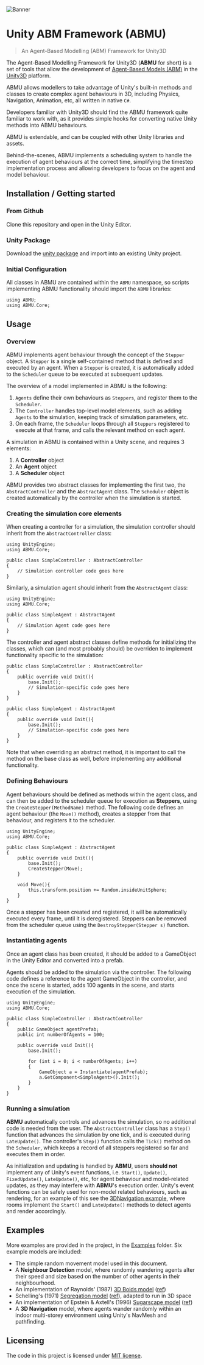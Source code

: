 ![Banner](https://github.com/cheliotk/unity_abm_framework/raw/master/abmu_banner.png)

# Unity ABM Framework (ABMU)
> An Agent-Based Modelling (ABM) Framework for Unity3D

The Agent-Based Modelling Framework for Unity3D (**ABMU** for short) is a set of tools that allow the development of [Agent-Based Models (ABM)](https://en.wikipedia.org/wiki/Agent-based_model) in the [Unity3D](https://unity.com/) platform.

ABMU allows modellers to take advantage of Unity's built-in methods and classes to create complex agent behaviours in 3D, including Physics, Navigation, Animation, etc, all written in native `C#`.

Developers familiar with Unity3D should find the ABMU framework quite familiar to work with, as it provides simple hooks for converting native Unity methods into ABMU behaviours.

ABMU is extendable, and can be coupled with other Unity libraries and assets. 

Behind-the-scenes, ABMU implements a scheduling system to handle the execution of agent behaviours at the correct time, simplifying the timestep implementation process and allowing developers to focus on the agent and model behaviour.

## Installation / Getting started

### From Github

Clone this repository and open in the Unity Editor.
### Unity Package

Download the [unity package](unityPackage/abm_framework.unitypackage) and import into an existing Unity project.

### Initial Configuration

All classes in ABMU are contained within the `ABMU` namespace, so scripts implementing ABMU functionality should import the `ABMU` libraries:

```
using ABMU;
using ABMU.Core;
```

## Usage

### Overview

ABMU implements agent behaviour through the concept of the `Stepper` object. A `Stepper` is a single self-contained method that is defined and executed by an agent. When a `Stepper` is created, it is automatically added to the `Scheduler` queue to be executed at subsequent updates.

The overview of a model implemented in ABMU is the following:
1. `Agents` define their own behaviours as `Steppers`, and register them to the `Scheduler`.
2. The `Controller` handles top-level model elements, such as adding `Agents` to the simulation, keeping track of simulation parameters, etc.
3. On each frame, the `Scheduler` loops through all `Steppers` registered to execute at that frame, and calls the relevant method on each agent.

A simulation in ABMU is contained within a Unity scene, and requires 3 elements:
1. A **Controller** object
2. An **Agent** object
3. A **Scheduler** object

ABMU provides two abstract classes for implementing the first two, the `AbstractController` and the `AbstractAgent` class. The `Scheduler` object is created automatically by the controller when the simulation is started.

### Creating the simulation core elements

When creating a controller for a simulation, the simulation controller should inherit from the `AbstractController` class:

```
using UnityEngine;
using ABMU.Core;

public class SimpleController : AbstractController
{
    // Simulation controller code goes here
}
```
Similarly, a simulation agent should inherit from the `AbstractAgent` class:

```
using UnityEngine;
using ABMU.Core;

public class SimpleAgent : AbstractAgent
{
    // Simulation Agent code goes here
}
```
The controller and agent abstract classes define methods for initializing the classes, which can (and most probably should) be overriden to implement functionality specific to the simulation:

```
public class SimpleController : AbstractController
{
    public override void Init(){
        base.Init();
        // Simulation-specific code goes here
    }
}

public class SimpleAgent : AbstractAgent
{
    public override void Init(){
        base.Init();
        // Simulation-specific code goes here
    }
}
```
Note that when overriding an abstract method, it is important to call the method on the base class as well, before implementing any additional functionality.

### Defining Behaviours
Agent behaviours should be defined as methods within the agent class, and can then be added to the scheduler queue for execution as **Steppers**, using the `CreateStepper(MethodName)` method. The following code defines an agent behaviour (the `Move()` method), creates a stepper from that behaviour, and registers it to the scheduler.

```
using UnityEngine;
using ABMU.Core;

public class SimpleAgent : AbstractAgent
{
    public override void Init(){
        base.Init();
        CreateStepper(Move);
    }

    void Move(){
        this.transform.position += Random.insideUnitSphere;
    }
}
```
Once a stepper has been created and registered, it will be automatically executed every frame, until it is deregistered. Steppers can be removed from the scheduler queue using the `DestroyStepper(Stepper s)` function.

### Instantiating agents

Once an agent class has been created, it should be added to a GameObject in the Unity Editor and converted into a prefab.

Agents should be added to the simulation via the controller. The following code defines a reference to the agent GameObject in the controller, and once the scene is started, adds 100 agents in the scene, and starts execution of the simulation.

```
using UnityEngine;
using ABMU.Core;

public class SimpleController : AbstractController
{
    public GameObject agentPrefab;
    public int numberOfAgents = 100;

    public override void Init(){
        base.Init();

        for (int i = 0; i < numberOfAgents; i++)
        {
            GameObject a = Instantiate(agentPrefab);
            a.GetComponent<SimpleAgent>().Init();
        }
    }
}
```
### Running a simulation

**ABMU** automatically controls and advances the simulation, so no additional code is needed from the user. The `AbstractController` class has a `Step()` function that advances the simulation by one tick, and is executed during `LateUpdate()`. The controller's `Step()` function calls the `Tick()` method on the `Scheduler`, which keeps a record of all steppers registered so far and executes them in order.

As initialization and updating is handled by **ABMU**, users **should not** implement any of Unity's event functions, i.e. `Start()`, `Update()`, `FixedUpdate()`, `LateUpdate()`, etc, for agent behaviour and model-related updates, as they may interfere with **ABMU**'s execution order. Unity's event functions can be safely used for non-model related behaviours, such as rendering, for an example of this see the [3DNavigation example](Assets/abm_framework/Examples/5.3DNavigation/), where rooms implement the `Start()` and `LateUpdate()` methods to detect agents and render accordingly.

## Examples

More examples are provided in the project, in the [Examples](Assets/abm_framework/Examples) folder. Six example models are included:

- The simple random movement model used in this document.
- A **Neighbour Detection** model, where randomly wandering agents alter their speed and size based on the number of other agents in their neighbourhood.
- An implementation of Raynolds' (1987) [3D Boids model](http://www.red3d.com/cwr/boids/) ([ref](https://doi.org/10.1145/37401.37406))
- Schelling's (1971) [Segregation model](http://nifty.stanford.edu/2014/mccown-schelling-model-segregation/) ([ref](https://doi.org/10.1080/0022250X.1971.9989794)), adapted to run in 3D space
- An implementation of Epstein & Axtell's (1996) [Sugarscape model](https://en.wikipedia.org/wiki/Sugarscape) ([ref](https://doi.org/10.7551/mitpress/3374.003.0004))
- A **3D Navigation** model, where agents wander randomly within an indoor multi-storey environment using Unity's NavMesh and pathfinding. 

## Licensing

The code in this project is licensed under [MIT license](../blob/master/LICENSE).
